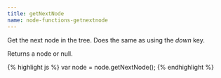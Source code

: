 ```yaml
---
title: getNextNode
name: node-functions-getnextnode
---
```


Get the next node in the tree. Does the same as using the *down* key.

Returns a node or null.

{% highlight js %}
var node = node.getNextNode();
{% endhighlight %}
